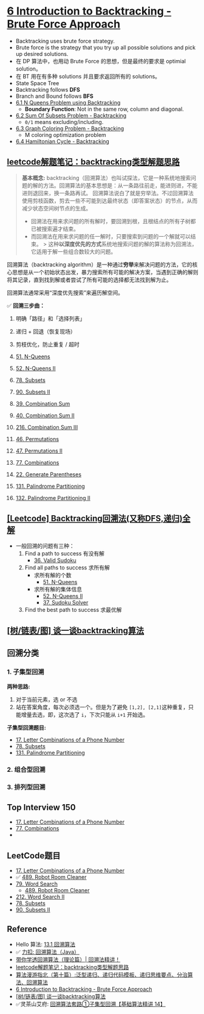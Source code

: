 # [6 Introduction to Backtracking - Brute Force Approach](https://www.youtube.com/watch?v=DKCbsiDBN6c&list=PLDN4rrl48XKpZkf03iYFl-O29szjTrs_O&index=63)
* Backtracking uses brute force strategy.
* Brute force is the strategy that you try up all possible solutions and pick up desired solutions.
* 在 DP 算法中，也用动  Brute Force 的思想，但是最终的要求是 optimial solution。
* 在 BT 用在有多种 solutions 并且要求返回所有的 solutions。
* State Space Tree
* Backtracking follows **DFS**
* Branch and Bound follows **BFS**
* [6.1 N Queens Problem using Backtracking](https://www.youtube.com/watch?v=xFv_Hl4B83A&list=PLDN4rrl48XKpZkf03iYFl-O29szjTrs_O&index=64)
    * **Boundary Function**: Not in the same row, column and diagonal.
* [6.2 Sum Of Subsets Problem - Backtracking](https://www.youtube.com/watch?v=kyLxTdsT8ws&list=PLDN4rrl48XKpZkf03iYFl-O29szjTrs_O&index=65)
    * `0/1` means excluding/including.
* [6.3 Graph Coloring Problem - Backtracking](https://www.youtube.com/watch?v=052VkKhIaQ4&list=PLDN4rrl48XKpZkf03iYFl-O29szjTrs_O&index=66)
    * M coloring optimization problem
* [6.4 Hamiltonian Cycle - Backtracking](https://www.youtube.com/watch?v=dQr4wZCiJJ4&list=PLDN4rrl48XKpZkf03iYFl-O29szjTrs_O&index=67)


## [leetcode解题笔记：backtracking类型解题思路](https://blog.csdn.net/crystal6918/article/details/51924665)
> **基本概念:** backtracking（回溯算法）也叫试探法，它是一种系统地搜索问题的解的方法。回溯算法的基本思想是：从一条路往前走，能进则进，不能进则退回来，换一条路再试。
> 回溯算法说白了就是穷举法。不过回溯算法使用剪枝函数，剪去一些不可能到达最终状态（即答案状态）的节点，从而减少状态空间树节点的生成。
> * 回溯法在用来求问题的所有解时，要回溯到根，且根结点的所有子树都已被搜索遍才结束。
> * 而回溯法在用来求问题的任一解时，只要搜索到问题的一个解就可以结束。
    > 这种**以深度优先的方式**系统地搜索问题的解的算法称为回溯法，它适用于解一些组合数较大的问题。


回溯算法（backtracking algorithm）是一种通过**穷举**来解决问题的方法，它的核心思想是从一个初始状态出发，暴力搜索所有可能的解决方案，当遇到正确的解则将其记录，直到找到解或者尝试了所有可能的选择都无法找到解为止。

回溯算法通常采用“深度优先搜索”来遍历解空间。

✅ **回溯三步曲：**
1. 明确「路径」和「选择列表」
2. 递归 + 回退（恢复现场）
3. 剪枝优化，防止重复 / 超时


1. [51. N-Queens](https://leetcode.com/problems/n-queens/)
2. [52. N-Queens II](https://leetcode.com/problems/n-queens-ii/)
3. [78. Subsets](https://leetcode.com/problems/subsets/)
4. [90. Subsets II](https://leetcode.com/problems/subsets-ii/)
5. [39. Combination Sum](https://leetcode.com/problems/combination-sum/)
6. [40. Combination Sum II](https://leetcode.com/problems/combination-sum-ii/)
7. [216. Combination Sum III](https://leetcode.com/problems/combination-sum-iii/)
8. [46. Permutations](https://leetcode.com/problems/permutations/)
9. [47. Permutations II](https://leetcode.com/problems/permutations-ii/)
10. [77. Combinations](https://leetcode.com/problems/combinations/)
11. [22. Generate Parentheses](https://leetcode.com/problems/generate-parentheses/)
12. [131. Palindrome Partitioning](https://leetcode.com/problems/palindrome-partitioning/)
13. [132. Palindrome Partitioning II](https://leetcode.com/problems/palindrome-partitioning-ii/)



## [[Leetcode] Backtracking回溯法(又称DFS,递归)全解](https://segmentfault.com/a/1190000006121957)
* 一般回溯的问题有三种：
    1. Find a path to success 有没有解
        * [36. Valid Sudoku](https://leetcode.com/problems/valid-sudoku/)
    2. Find all paths to success 求所有解
        * 求所有解的个数
            * [51. N-Queens](https://leetcode.com/problems/n-queens/)
        * 求所有解的集体信息
            * [52. N-Queens II](https://leetcode.com/problems/n-queens-ii/)
            * [37. Sudoku Solver](https://leetcode.com/problems/sudoku-solver/)
    3. Find the best path to success 求最优解

## [[树/链表/图] 谈一谈backtracking算法](https://www.1point3acres.com/bbs/thread-583166-1-1.html)


## 回溯分类
### 1. 子集型回溯
**两种思路:**
1. 对于当前元素，选 or 不选
2. 站在答案角度，每次必须选一个。但是为了避免 `[1,2], [2,1]`这种重复，只能增量去选，即，这次选了 `i`，下次只能从 `i+1` 开始选。

**子集型回溯题目:**
* [17. Letter Combinations of a Phone Number](https://leetcode.com/problems/letter-combinations-of-a-phone-number/)
* [78. Subsets](https://leetcode.com/problems/subsets/)
* [131. Palindrome Partitioning](https://leetcode.com/problems/palindrome-partitioning/)


### 2. 组合型回溯

### 3. 排列型回溯







## Top Interview 150
* [17. Letter Combinations of a Phone Number](https://leetcode.com/problems/letter-combinations-of-a-phone-number/)
* [77. Combinations](https://leetcode.com/problems/combinations/)
* 



## LeetCode题目
* [17. Letter Combinations of a Phone Number](https://leetcode.com/problems/letter-combinations-of-a-phone-number/)
* ✅ [489. Robot Room Cleaner](https://leetcode.com/problems/robot-room-cleaner/)
* [79. Word Search](https://leetcode.com/problems/word-search/description/)
    * [489. Robot Room Cleaner](https://leetcode.com/problems/robot-room-cleaner/description/)
* [212. Word Search II](https://leetcode.com/problems/word-search-ii/description/)
* [78. Subsets](https://leetcode.com/problems/subsets/)
* [90. Subsets II](https://leetcode.com/problems/subsets-ii/)


## Reference
* Hello 算法: [13.1   回溯算法](https://www.hello-algo.com/chapter_backtracking/backtracking_algorithm/)
* ✅ [力扣: 回溯算法（Java）](https://leetcode.cn/problems/word-search/solutions/12096/zai-er-wei-ping-mian-shang-shi-yong-hui-su-fa-pyth/)
* [带你学透回溯算法（理论篇）| 回溯法精讲！](https://www.bilibili.com/video/BV1cy4y167mM/?spm_id_from=333.337.search-card.all.click&vd_source=bd5e1cdd20d83feef8e77a781b33f083)
* [leetcode解题笔记：backtracking类型解题思路](https://blog.csdn.net/crystal6918/article/details/51924665)
* [算法漫游指北（第十篇）:泛型递归、递归代码模板、递归思维要点、分治算法、回溯算法](https://www.cnblogs.com/Nicholas0707/p/13138193.html#_label2)
* [6 Introduction to Backtracking - Brute Force Approach](https://www.youtube.com/watch?v=DKCbsiDBN6c&list=PLDN4rrl48XKpZkf03iYFl-O29szjTrs_O&index=63)
* [[树/链表/图] 谈一谈backtracking算法](https://www.1point3acres.com/bbs/thread-583166-1-1.html)
* ✅灵茶山艾府: [回溯算法套路①子集型回溯【基础算法精讲 14】](https://www.bilibili.com/video/BV1mG4y1A7Gu)